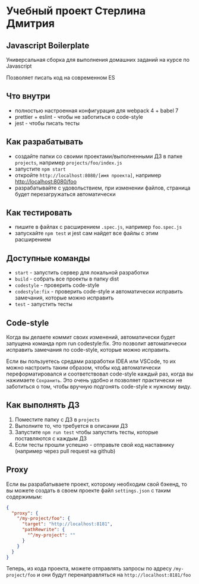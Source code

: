 # Учебный проект Стерлина Дмитрия

## Javascript Boilerplate

Универсальная сборка для выполнения домашних заданий на курсе по Javascript

Позволяет писать код на современном ES

## Что внутри

- полностью настроенная конфигурация для webpack 4 + babel 7
- prettier + eslint - чтобы не заботиться о code-style
- jest - чтобы писать тесты

## Как разрабатывать

- создайте папки со своими проектами/выполненными ДЗ в папке `projects`, например `projects/foo/index.js`
- запустите `npm start`
- откройте `http://localhost:8080/[имя проекта]`, например [http://localhost:8080/foo](http://localhost:8080/foo)
- разрабатывайте с удовольствием, при изменении файлов, страница будет перезагружаться автоматически

## Как тестировать

- пишите в файлах с расширением `.spec.js`, например `foo.spec.js`
- запускайте `npm test` и jest сам найдет все файлы с этим расширением

## Доступные команды

- `start` - запустить сервер для локальной разработки
- `build` - собрать все проекты в папку dist
- `codestyle` - проверить code-style
- `codestyle:fix` - проверить code-style и автоматически исправить замечания, которые можно исправить
- `test` - запустить тесты

## Code-style

Когда вы делаете коммит своих изменений, автоматически будет запущена команда npm run codestyle:fix.
Это позволит автоматически исправить замечания по code-style, которые можно исправить.

Если вы пользуетесь средами разработки IDEA или VSCode, то их можно настроить таким образом, чтобы код автоматически переформатировался и соответствовал code-style каждый раз, когда вы нажимаете `Сохранить`.
Это очень удобно и позволяет практически не заботиться о том, чтобы вручную подгонять code-style к нужному виду.

## Как выполнять ДЗ

1. Поместите папку с ДЗ в `projects`
2. Выполните то, что требуется в описании ДЗ
3. Запустите `npm run test` чтобы запустить тесты, которые поставляются с каждым ДЗ
4. Если тесты прошли успешно - отправьте свой код наставнику (например через pull request на github)

## Proxy

Если вы разрабатываете проект, которому необходим свой бэкенд, то вы можете создать в своем проекте файл `settings.json` с таким содержимым:

```json
{
  "proxy": {
    "/my-project/foo": {
      "target": "http://localhost:8181",
      "pathRewrite": {
        "^/my-project": ""
      }
    }
  }
}
```

Теперь, из кода проекта, можете отправлять запросы по адресу `/my-project/foo` и они будут перенаправляться на `http://localhost:8181/foo` 
